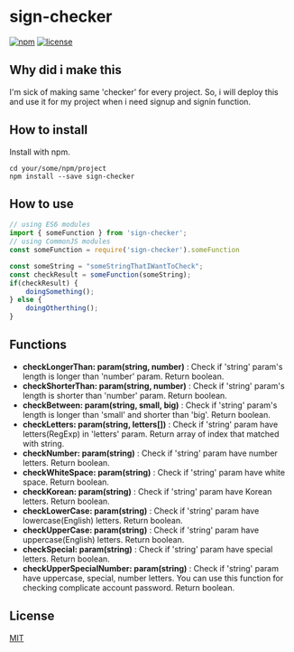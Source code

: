 # sign-checker
[![npm](https://img.shields.io/badge/npm-v1.0.6-blue.svg)](https://www.npmjs.com/package/sign-checker) 
[![license](https://img.shields.io/badge/license-MIT-blue.svg)](https://github.com/ninanung/sign-checker/blob/master/LICENSE)

## Why did i make this  
I'm sick of making same 'checker' for every project. So, i will deploy this and use it for my project when i need signup and signin function.  

## How to install  
Install with npm.
```
cd your/some/npm/project
npm install --save sign-checker
```  

## How to use  

```javascript
// using ES6 modules
import { someFunction } from 'sign-checker';
// using CommonJS modules
const someFunction = require('sign-checker').someFunction

const someString = "someStringThatIWantToCheck";
const checkResult = someFunction(someString);
if(checkResult) {
    doingSomething();
} else {
    doingOtherthing();
}
```  

## Functions  
- __checkLongerThan: param(string, number)__ : Check if 'string' param's length is longer than 'number' param. Return boolean.
- __checkShorterThan: param(string, number)__ : Check if 'string' param's length is shorter than 'number' param. Return boolean.
- __checkBetween: param(string, small, big)__ : Check if 'string' param's length is longer than 'small' and shorter than 'big'. Return boolean.
- __checkLetters: param(string, letters[])__ : Check if 'string' param have letters(RegExp) in 'letters' param. Return array of index that matched with string.
- __checkNumber: param(string)__ : Check if 'string' param have number letters. Return boolean.
- __checkWhiteSpace: param(string)__ : Check if 'string' param have white space. Return boolean.
- __checkKorean: param(string)__ : Check if 'string' param have Korean letters. Return boolean.
- __checkLowerCase: param(string)__ : Check if 'string' param have lowercase(English) letters. Return boolean.
- __checkUpperCase: param(string)__ : Check if 'string' param have uppercase(English) letters. Return boolean.
- __checkSpecial: param(string)__ : Check if 'string' param have special letters. Return boolean.
- __checkUpperSpecialNumber: param(string)__ : Check if 'string' param have uppercase, special, number letters. You can use this function for checking complicate account password. Return boolean.

## License  
[MIT](LICENSE)